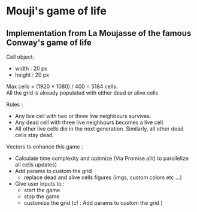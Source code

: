 # Mouji's game of life
## Implementation from La Moujasse of the famous Conway's game of life

Cell object: 
 - width : 20 px
 - height : 20 px

Max cells = (1920 * 1080) / 400 = 5184 cells.  
All the grid is already populated with either dead or alive cells

Rules :
- Any live cell with two or three live neighbours survives.
- Any dead cell with three live neighbours becomes a live cell.
- All other live cells die in the next generation. Similarly, all other dead cells stay dead.

Vectors to enhance this game :
- Calculate time complexity and optimize (Via Promise.all() to parallelize all cells updates)
- Add params to custom the grid 
  - replace dead and alive cells figures (imgs, custom colors etc ...)
- Give user inputs to :
  - start the game
  - stop the game
  - customize the grid (cf : Add params to custom the grid )